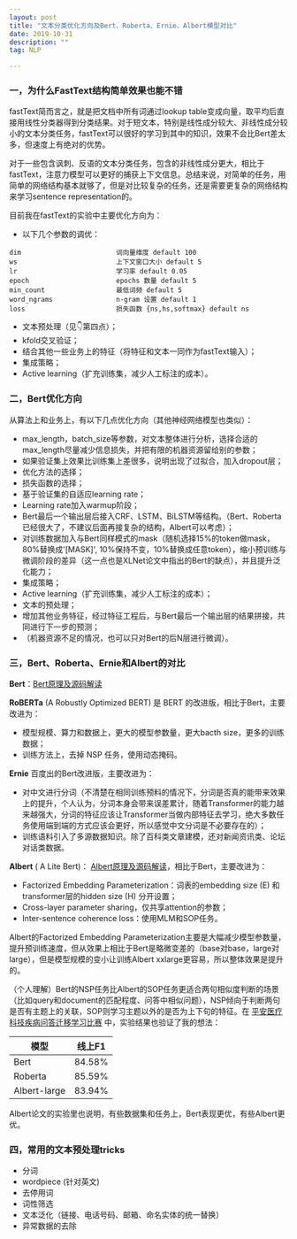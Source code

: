 ```yaml
---
layout: post
title: "文本分类优化方向及Bert、Roberta、Ernie、Albert模型对比"
date: 2019-10-31
description: ""
tag: NLP

---
```


### 一，为什么FastText结构简单效果也能不错

fastText简而言之，就是把文档中所有词通过lookup table变成向量，取平均后直接用线性分类器得到分类结果。对于短文本，特别是线性成分较大、非线性成分较小的文本分类任务，fastText可以很好的学习到其中的知识，效果不会比Bert差太多，但速度上有绝对的优势。

对于一些包含讽刺、反语的文本分类任务，包含的非线性成分更大，相比于fastText，注意力模型可以更好的捕获上下文信息。总结来说，对简单的任务，用简单的网络结构基本就够了，但是对比较复杂的任务，还是需要更复杂的网络结构来学习sentence representation的。

目前我在fastText的实验中主要优化方向为：

- 以下几个参数的调优：

```
dim                        词向量维度 default 100
ws                         上下文窗口大小 default 5
lr                         学习率 default 0.05
epoch                      epochs 数量 default 5
min_count                  最低词频 default 5
word_ngrams                n-gram 设置 default 1
loss                       损失函数 {ns,hs,softmax} default ns
```

- 文本预处理（见👇第四点）；
- kfold交叉验证；
- 结合其他一些业务上的特征（将特征和文本一同作为fastText输入）；
- 集成策略；
- Active learning（扩充训练集，减少人工标注的成本）。



### 二，Bert优化方向

从算法上和业务上，有以下几点优化方向（其他神经网络模型也类似）：

- max_length，batch_size等参数，对文本整体进行分析，选择合适的max_length尽量减少信息损失，并把有限的机器资源留给别的参数；
- 如果验证集上效果比训练集上差很多，说明出现了过拟合，加入dropout层；
- 优化方法的选择；
- 损失函数的选择；
- 基于验证集的自适应learning rate；
- Learning rate加入warmup阶段；
- Bert最后一个输出层后接入CRF、LSTM、BiLSTM等结构。（Bert、Roberta已经很大了，不建议后面再接复杂的结构，Albert可以考虑）；
- 对训练数据加入与Bert同样模式的mask（随机选择15%的token做mask，80%替换成'[MASK]', 10%保持不变，10%替换成任意token），缩小预训练与微调阶段的差异（这一点也是XLNet论文中指出的Bert的缺点），并且提升泛化能力；
- 集成策略；
- Active learning（扩充训练集，减少人工标注的成本）；
- 文本的预处理；
- 增加其他业务特征，经过特征工程后，与Bert最后一个输出层的结果拼接，共同进行下一步的预测；
- （机器资源不足的情况，也可以只对Bert的后N层进行微调）。



### 三，Bert、Roberta、Ernie和Albert的对比

**Bert**：[Bert原理及源码解读](https://baijingting.github.io/2019/10/Bert原理及源码解读/)

**RoBERTa** (A Robustly Optimized BERT) 是 BERT 的改进版，相比于Bert，主要改进为：

- 模型规模、算力和数据上，更大的模型参数量，更大bacth size，更多的训练数据；
- 训练方法上，去掉 NSP 任务，使用动态掩码。

**Ernie** 百度出的Bert改进版，主要改进为：

- 对中文进行分词（不清楚在相同训练预料的情况下，分词是否真的能带来效果上的提升，个人认为，分词本身会带来误差累计，随着Transformer的能力越来越强大，分词的特征应该让Transformer当做内部特征去学习，绝大多数任务使用端到端的方式应该会更好，所以感觉中文分词是不必要存在的）；
- 训练语料引入了多源数据知识。除了百科类文章建模，还对新闻资讯类、论坛对话类数据。

**Albert** ( A Lite Bert)： [Albert原理及源码解读](https://baijingting.github.io/2019/10/Albert原理及源码解读/)，相比于Bert，主要改进为：

- Factorized Embedding Parameterization：词表的embedding size (E) 和transformer层的hidden size (H) 分开设置；
- Cross-layer parameter sharing，仅共享attention的参数；
- Inter-sentence coherence loss：使用MLM和SOP任务。

Albert的Factorized Embedding Parameterization主要是大幅减少模型参数量，提升预训练速度，但从效果上相比于Bert是略微变差的（base对base，large对large），但是模型规模的变小让训练Albert xxlarge更容易，所以整体效果是提升的。

（个人理解）Bert的NSP任务比Albert的SOP任务更适合两句相似度判断的场景（比如query和document的匹配程度、问答中相似问题），NSP倾向于判断两句是否有主题上的关联，SOP则学习主题以外的是否为上下句的特征。在 [平安医疗科技疾病问答迁移学习比赛](https://www.biendata.com/competition/chip2019/) 中，实验结果也验证了我的想法：

| 模型         | 线上F1 |
| ------------ | ------ |
| Bert         | 84.58% |
| Roberta      | 85.59% |
| Albert-large | 83.94% |

Albert论文的实验里也说明，有些数据集和任务上，Bert表现更优，有些Albert更优。



### 四，常用的文本预处理tricks

- 分词
- wordpiece (针对英文)
- 去停用词
- 词性筛选
- 文本泛化（链接、电话号码、邮箱、命名实体的统一替换）
- 异常数据的去除


